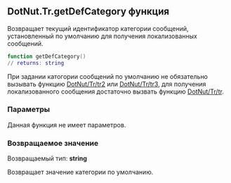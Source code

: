 ## DotNut.Tr.getDefCategory функция

Возвращает текущий идентификатор категории сообщений, установленный по умолчанию для получения локализованных сообщений.


```lua
function getDefCategory()
// returns: string
```


При задании катогории сообщений по умолчанию не обязательно вызывать функцию [DotNut/Tr/tr2](../../DotNut/Tr/tr2.md) или [DotNut/Tr/tr3](../../DotNut/Tr/tr3.md), для получения локализованного сообщения достаточно вызвать функцию [DotNut/Tr/tr](../../DotNut/Tr/tr.md).


### Параметры

Данная функция не имеет параметров.

### Возвращаемое значение

Возвращаемый тип: **string**

Возвращает значение категории по умолчанию.

